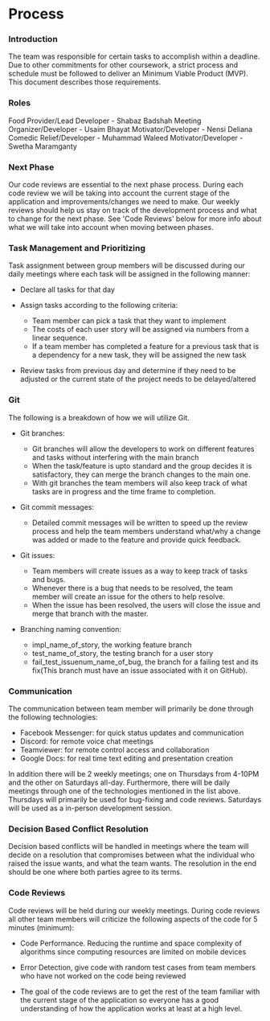 # Process
### Introduction
The team was responsible for certain tasks to accomplish within a deadline. Due to other commitments for other coursework, a strict process and schedule must be followed to deliver an Minimum Viable Product (MVP). This document describes those requirements.

### Roles
Food Provider/Lead Developer - Shabaz Badshah
Meeting Organizer/Developer - Usaim Bhayat
Motivator/Developer - Nensi Deliana
Comedic Relief/Developer - Muhammad Waleed
Motivator/Developer - Swetha Maramganty

### Next Phase
Our code reviews are essential to the next phase process. During each code review we will be taking into account the current stage of the application and improvements/changes we need to make. Our weekly reviews should help us stay on track of the development process and what to change for the next phase. See 'Code Reviews' below for more info about what we will take into account when moving between phases.

### Task Management and Prioritizing
Task assignment between group members will be discussed during our daily meetings where each task will be assigned in the following manner:
- Declare all tasks for that day

- Assign tasks according to the following criteria:
   - Team member can pick a task that they want to implement
   - The costs of each user story will be assigned via numbers from a linear sequence.
   -  If a team member has completed a feature for a previous task that is a dependency for a new task, they will be assigned the new task

- Review tasks from previous day and determine if they need to be adjusted or the current state of the project needs to be delayed/altered

### Git
The following is a breakdown of how we will utilize Git.
- Git branches: 
   - Git branches will allow the developers to work on different features and tasks without interfering with the main branch
   - When the task/feature is upto standard and the group decides it is satisfactory, they can merge the branch changes to the main one.
   - With git branches the team members will also keep track of what tasks are in progress and the time frame to completion. 

- Git commit messages: 
   - Detailed commit messages will be written to speed up the review process and help the team members understand what/why a change was added or made to the feature and provide quick feedback. 

- Git issues: 
   - Team members will create issues as a way to keep track of tasks and bugs. 
   - Whenever there is a bug that needs to be resolved, the team member will create an issue for the others to help resolve. 
   - When the issue has been resolved, the users will close the issue and merge that branch with the master. 

- Branching naming convention: 
   - impl_name_of_story, the working feature branch
   - test_name_of_story, the testing branch for a user story
   - fail_test_issuenum_name_of_bug, the branch for a failing test and its fix(This branch must have an issue associated with it on GitHub).

### Communication
The communication between team member will primarily be done through the following technologies:
- Facebook Messenger: for quick status updates and communication
- Discord: for remote voice chat meetings
- Teamviewer: for remote control access and collaboration
- Google Docs: for real time text editing and presentation creation

In addition there will be 2 weekly meetings; one on Thursdays from 4-10PM and the other on Saturdays all-day. Furthermore, there will be daily meetings through one of the technologies mentioned in the list above. Thursdays will primarily be used for bug-fixing and code reviews. Saturdays will be used as a in-person development session.

### Decision Based Conflict Resolution
Decision based conflicts will be handled in meetings where the team will decide on a resolution that compromises between what the individual who raised the issue wants, and what the team wants. The resolution in the end should be one where both parties agree to its terms.

### Code Reviews
Code reviews will be held during our weekly meetings. During code reviews all other team members will criticize the following aspects of the code for 5 minutes (minimum):
- Code Performance. Reducing the runtime and space complexity of algorithms since computing resources are limited on mobile devices

- Error Detection,  give code with random test cases from team members who have not worked on the code being reviewed

- The goal of the code reviews are to get the rest of the team familiar with the current stage of the application so everyone has a good understanding of how the application works at least at a high level.
